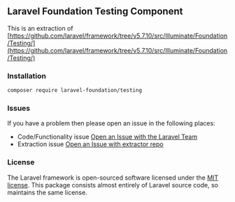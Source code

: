 ## Laravel Foundation Testing Component

This is an extraction of [https://github.com/laravel/framework/tree/v5.7.10/src/Illuminate/Foundation/Testing/](https://github.com/laravel/framework/tree/v5.7.10/src/Illuminate/Foundation/Testing/)

### Installation

```bash
composer require laravel-foundation/testing
```


### Issues

If you have a problem then please open an issue in the following places:

* Code/Functionality issue [Open an Issue with the Laravel Team](https://github.com/laravel/framework/issues/new/choose)
* Extraction issue [Open an Issue with extractor repo](https://github.com/laravel-foundation/readme/issues/new)


### License

The Laravel framework is open-sourced software licensed under the [MIT license](http://opensource.org/licenses/MIT). This package consists almost entirely of Laravel source code, so maintains the same license.
